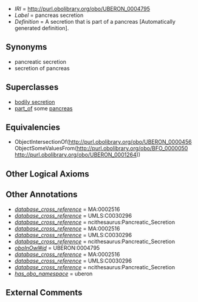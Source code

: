  * *IRI* = http://purl.obolibrary.org/obo/UBERON_0004795
 * *Label* = pancreas secretion
 * *Definition* = A secretion that is part of a pancreas [Automatically generated definition].

## Synonyms

 * pancreatic secretion
 * secretion of pancreas

## Superclasses

 * [bodily secretion](../../UBERON/56/UBERON_0000456.md)
 * [part_of](../../BFO/50/BFO_0000050.md) some [pancreas](../../UBERON/64/UBERON_0001264.md)

## Equivalencies

 * ObjectIntersectionOf(<http://purl.obolibrary.org/obo/UBERON_0000456> ObjectSomeValuesFrom(<http://purl.obolibrary.org/obo/BFO_0000050> <http://purl.obolibrary.org/obo/UBERON_0001264>))

## Other Logical Axioms


## Other Annotations

 * *[database_cross_reference](../../ef/oboInOwl#hasDbXref.md)* = MA:0002516
 * *[database_cross_reference](../../ef/oboInOwl#hasDbXref.md)* = UMLS:C0030296
 * *[database_cross_reference](../../ef/oboInOwl#hasDbXref.md)* = ncithesaurus:Pancreatic_Secretion
 * *[database_cross_reference](../../ef/oboInOwl#hasDbXref.md)* = MA:0002516
 * *[database_cross_reference](../../ef/oboInOwl#hasDbXref.md)* = UMLS:C0030296
 * *[database_cross_reference](../../ef/oboInOwl#hasDbXref.md)* = ncithesaurus:Pancreatic_Secretion
 * *[oboInOwl#id](../../id/oboInOwl#id.md)* = UBERON:0004795
 * *[database_cross_reference](../../ef/oboInOwl#hasDbXref.md)* = MA:0002516
 * *[database_cross_reference](../../ef/oboInOwl#hasDbXref.md)* = UMLS:C0030296
 * *[database_cross_reference](../../ef/oboInOwl#hasDbXref.md)* = ncithesaurus:Pancreatic_Secretion
 * *[has_obo_namespace](../../ce/oboInOwl#hasOBONamespace.md)* = uberon

## External Comments

